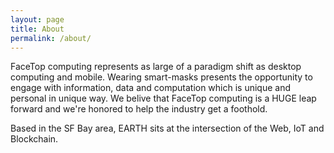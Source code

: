 ```yaml
---
layout: page
title: About
permalink: /about/
---
```


FaceTop computing represents as large of a paradigm shift as desktop computing and mobile. Wearing smart-masks presents the opportunity to engage with information, data and computation which is unique and personal in unique way. We belive that FaceTop computing is a HUGE leap forward and we're honored to help the industry get a foothold.

Based in the SF Bay area, EARTH sits at the intersection of the Web, IoT and Blockchain.
